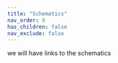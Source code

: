 ```yaml
---
title: "Schematics"
nav_order: 8
has_children: false
nav_exclude: false
---
```


we will have links to the schematics